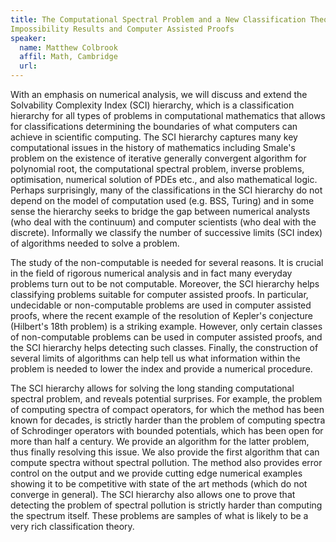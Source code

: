 ```yaml
---
title: The Computational Spectral Problem and a New Classification Theory: Novel Algorithms,
Impossibility Results and Computer Assisted Proofs
speaker:
  name: Matthew Colbrook
  affil: Math, Cambridge
  url: 
---
```


With an emphasis on numerical analysis, we will discuss and extend the Solvability Complexity Index
(SCI) hierarchy, which is a classification hierarchy for all types of problems in computational
mathematics that allows for classifications determining the boundaries of what computers can
achieve in scientific computing. The SCI hierarchy captures many key computational issues in the
history of mathematics including Smale&#39;s problem on the existence of iterative generally convergent
algorithm for polynomial root, the computational spectral problem, inverse problems, optimisation,
numerical solution of PDEs etc., and also mathematical logic. Perhaps surprisingly, many of the
classifications in the SCI hierarchy do not depend on the model of computation used (e.g. BSS,
Turing) and in some sense the hierarchy seeks to bridge the gap between numerical analysts (who
deal with the continuum) and computer scientists (who deal with the discrete). Informally we
classify the number of successive limits (SCI index) of algorithms needed to solve a problem.

The study of the non-computable is needed for several reasons. It is crucial in the field of rigorous
numerical analysis and in fact many everyday problems turn out to be not computable. Moreover,
the SCI hierarchy helps classifying problems suitable for computer assisted proofs. In particular,
undecidable or non-computable problems are used in computer assisted proofs, where the recent
example of the resolution of Kepler&#39;s conjecture (Hilbert&#39;s 18th problem) is a striking example.
However, only certain classes of non-computable problems can be used in computer assisted proofs,
and the SCI hierarchy helps detecting such classes. Finally, the construction of several limits of
algorithms can help tell us what information within the problem is needed to lower the index and
provide a numerical procedure.

The SCI hierarchy allows for solving the long standing computational spectral problem, and reveals
potential surprises. For example, the problem of computing spectra of compact operators, for which
the method has been known for decades, is strictly harder than the problem of computing spectra of
Schrodinger operators with bounded potentials, which has been open for more than half a century.
We provide an algorithm for the latter problem, thus finally resolving this issue. We also provide the
first algorithm that can compute spectra without spectral pollution. The method also provides error
control on the output and we provide cutting edge numerical examples showing it to be competitive
with state of the art methods (which do not converge in general). The SCI hierarchy also allows one
to prove that detecting the problem of spectral pollution is strictly harder than computing the
spectrum itself. These problems are samples of what is likely to be a very rich classification theory.

